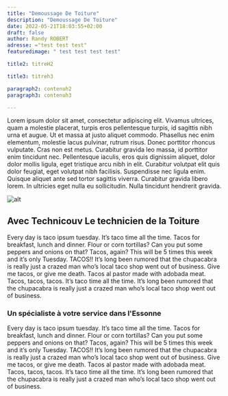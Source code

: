 ```yaml
---
title: "Demoussage De Toiture"
description: "Demoussage De Toiture"
date: 2022-05-21T18:03:55+02:00
draft: false
author: Randy ROBERT
adresse: ="test test test"
featuredimage: " test test test test"

title2: titreH2

title3: titreh3

paragraph2: contenuh2
paragraph3: contenuh3

---
```



Lorem ipsum dolor sit amet, consectetur adipiscing elit. Vivamus ultrices, quam a molestie placerat, turpis eros pellentesque turpis, id sagittis nibh urna et augue. Ut et massa at justo aliquet commodo. Phasellus nec enim elementum, molestie lacus pulvinar, rutrum risus. Donec porttitor rhoncus vulputate. Cras non est metus. Curabitur gravida leo massa, id porttitor enim tincidunt nec. Pellentesque iaculis, eros quis dignissim aliquet, dolor dolor mollis ligula, eget tristique arcu nibh in elit. Curabitur volutpat elit quis dolor feugiat, eget volutpat nibh facilisis. Suspendisse nec ligula enim. Quisque aliquet ante sed tortor sagittis viverra. Curabitur gravida libero lorem. In ultricies eget nulla eu sollicitudin. Nulla tincidunt hendrerit gravida.



![alt]('url/images/chantiers/pavillon%20toiture%20ronde%20couvreur%2091%20eric%20couvreur.webp')





## Avec Technicouv Le technicien de la Toiture

Every day is taco ipsum tuesday. It’s taco time all the time. Tacos for breakfast, lunch and dinner. Flour or corn tortillas? Can you put some peppers and onions on that? Tacos, again? This will be 5 times this week and it’s only Tuesday. TACOS!! It’s long been rumored that the chupacabra is really just a crazed man who’s local taco shop went out of business. Give me tacos, or give me death. Tacos al pastor made with adobada meat. Tacos, tacos, tacos. It’s taco time all the time. It’s long been rumored that the chupacabra is really just a crazed man who’s local taco shop went out of business.


### Un spécialiste à votre service dans l'Essonne


Every day is taco ipsum tuesday. It’s taco time all the time. Tacos for breakfast, lunch and dinner. Flour or corn tortillas? Can you put some peppers and onions on that? Tacos, again? This will be 5 times this week and it’s only Tuesday. TACOS!! It’s long been rumored that the chupacabra is really just a crazed man who’s local taco shop went out of business. Give me tacos, or give me death. Tacos al pastor made with adobada meat. Tacos, tacos, tacos. It’s taco time all the time. It’s long been rumored that the chupacabra is really just a crazed man who’s local taco shop went out of business.


